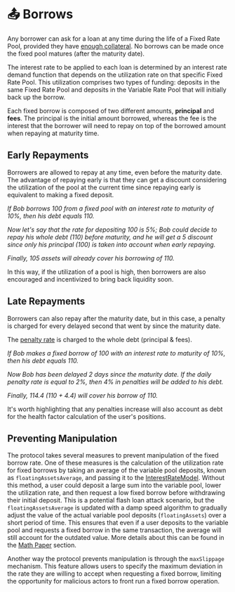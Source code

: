# 📤 Borrows

Any borrower can ask for a loan at any time during the life of a Fixed Rate Pool, provided they have [enough collateral](../../getting-started/math-paper.md#4.1.-borrowing-assets-at-fixed-rates). No borrows can be made once the fixed pool matures (after the maturity date).

The interest rate to be applied to each loan is determined by an interest rate demand function that depends on the utilization rate on that specific Fixed Rate Pool. This utilization comprises two types of funding: deposits in the same Fixed Rate Pool and deposits in the Variable Rate Pool that will initially back up the borrow.

Each fixed borrow is composed of two different amounts, **principal** and **fees**. The principal is the initial amount borrowed, whereas the fee is the interest that the borrower will need to repay on top of the borrowed amount when repaying at maturity time.

## Early Repayments

Borrowers are allowed to repay at any time, even before the maturity date. The advantage of repaying early is that they can get a discount considering the utilization of the pool at the current time since repaying early is equivalent to making a fixed deposit.

_If Bob borrows 100 from a fixed pool with an interest rate to maturity of 10%, then his debt equals 110._

_Now let's say that the rate for depositing 100 is 5%; Bob could decide to repay his whole debt (110) before maturity, and he will get a 5 discount since only his principal (100) is taken into account when early repaying._

_Finally, 105 assets will already cover his borrowing of 110._

In this way, if the utilization of a pool is high, then borrowers are also encouraged and incentivized to bring back liquidity soon.

## Late Repayments

Borrowers can also repay after the maturity date, but in this case, a penalty is charged for every delayed second that went by since the maturity date.

The [penalty rate](../parameters.md#j.-penalty-rate) is charged to the whole debt (principal & fees).

_If Bob makes a fixed borrow of 100 with an interest rate to maturity of 10%, then his debt equals 110._

_Now Bob has been delayed 2 days since the maturity date. If the daily penalty rate is equal to 2%, then 4% in penalties will be added to his debt._

_Finally, 114.4 (110 + 4.4) will cover his borrow of 110._

It's worth highlighting that any penalties increase will also account as debt for the health factor calculation of the user's positions.

## Preventing Manipulation

The protocol takes several measures to prevent manipulation of the fixed borrow rate. One of these measures is the calculation of the utilization rate for fixed borrows by taking an average of the variable pool deposits, known as `floatingAssetsAverage`, and passing it to the [InterestRateModel](../protocol/interestratemodel.md). Without this method, a user could deposit a large sum into the variable pool, lower the utilization rate, and then request a low fixed borrow before withdrawing their initial deposit. This is a potential flash loan attack scenario, but the `floatingAssetsAverage` is updated with a damp speed algorithm to gradually adjust the value of the actual variable pool deposits (`floatingAssets`) over a short period of time. This ensures that even if a user deposits to the variable pool and requests a fixed borrow in the same transaction, the average will still account for the outdated value. More details about this can be found in the [Math Paper](../../getting-started/math-paper.md#4.1.3-time-averaged-variable-rate-pool-supply) section.

Another way the protocol prevents manipulation is through the `maxSlippage` mechanism. This feature allows users to specify the maximum deviation in the rate they are willing to accept when requesting a fixed borrow, limiting the opportunity for malicious actors to front run a fixed borrow operation.
